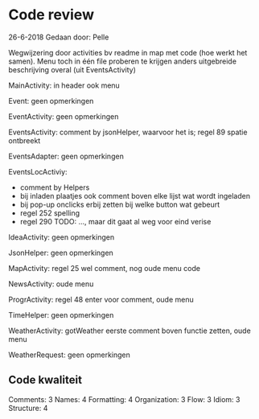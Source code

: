 # Code review
26-6-2018
Gedaan door: Pelle 

Wegwijzering door activities bv readme in map met code (hoe werkt het samen).
Menu toch in één file proberen te krijgen anders uitgebreide beschrijving overal (uit EventsActivity)

MainActivity: in header ook menu

Event: geen opmerkingen

EventActivity: geen opmerkingen

EventsActivity: comment by jsonHelper, waarvoor het is; regel 89 spatie ontbreekt

EventsAdapter: geen opmerkingen

EventsLocActiviy: 
- comment by Helpers
- bij inladen plaatjes ook comment boven elke lijst wat wordt ingeladen
- bij pop-up onclicks erbij zetten bij welke button wat gebeurt
- regel 252 spelling
- regel 290 TODO: ..., maar dit gaat al weg voor eind verise

IdeaActivity: geen opmerkingen

JsonHelper: geen opmerkingen

MapActivity: regel 25 wel comment, nog oude menu code

NewsActivity: oude menu

ProgrActivity: regel 48 enter voor comment, oude menu

TimeHelper: geen opmerkingen

WeatherActivity: gotWeather eerste comment boven functie zetten, oude menu

WeatherRequest: geen opmerkingen

## Code kwaliteit
Comments: 3
Names: 4
Formatting: 4
Organization: 3
Flow: 3
Idiom: 3
Structure: 4
